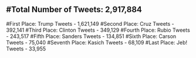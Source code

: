 #Total Number of Tweets: 2,917,884 
---
#First Place: Trump Tweets - 1,621,149
#Second Place: Cruz Tweets - 392,141
#Third Place: Clinton Tweets - 349,129
#Fourth Place: Rubio Tweets - 243,517
#Fifth Place: Sanders Tweets - 134,851
#Sixth Place: Carson Tweets - 75,040
#Seventh Place: Kasich Tweets - 68,109
#Last Place: Jeb! Tweets - 33,955

